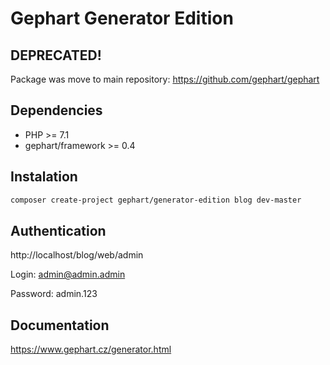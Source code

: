 Gephart Generator Edition
===

DEPRECATED!
---

Package was move to main repository: https://github.com/gephart/gephart

Dependencies
---
 - PHP >= 7.1
 - gephart/framework >= 0.4

Instalation
---

```bash
composer create-project gephart/generator-edition blog dev-master
```

Authentication
---

http://localhost/blog/web/admin

Login: admin@admin.admin

Password: admin.123

Documentation
---

https://www.gephart.cz/generator.html
